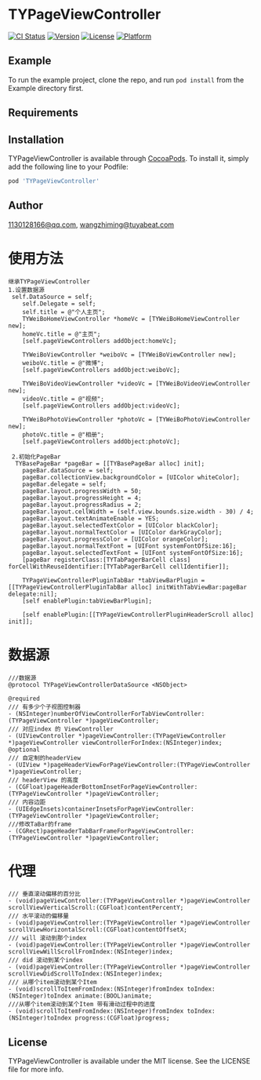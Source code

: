 # TYPageViewController

[![CI Status](http://img.shields.io/travis/1130128166@qq.com/TYPageViewController.svg?style=flat)](https://travis-ci.org/1130128166@qq.com/TYPageViewController)
[![Version](https://img.shields.io/cocoapods/v/TYPageViewController.svg?style=flat)](http://cocoapods.org/pods/TYPageViewController)
[![License](https://img.shields.io/cocoapods/l/TYPageViewController.svg?style=flat)](http://cocoapods.org/pods/TYPageViewController)
[![Platform](https://img.shields.io/cocoapods/p/TYPageViewController.svg?style=flat)](http://cocoapods.org/pods/TYPageViewController)

## Example

To run the example project, clone the repo, and run `pod install` from the Example directory first.

## Requirements

## Installation

TYPageViewController is available through [CocoaPods](http://cocoapods.org). To install
it, simply add the following line to your Podfile:

```ruby
pod 'TYPageViewController'
```

## Author

1130128166@qq.com, wangzhiming@tuyabeat.com

# 使用方法

```
继承TYPageViewController
1.设置数据源
 self.DataSource = self;
    self.Delegate = self;
    self.title = @"个人主页";
    TYWeiBoHomeViewController *homeVc = [TYWeiBoHomeViewController new];
    homeVc.title = @"主页";
    [self.pageViewControllers addObject:homeVc];
    
    TYWeiBoViewController *weiboVc = [TYWeiBoViewController new];
    weiboVc.title = @"微博";
    [self.pageViewControllers addObject:weiboVc];
    
    TYWeiBoVideoViewController *videoVc = [TYWeiBoVideoViewController new];
    videoVc.title = @"视频";
    [self.pageViewControllers addObject:videoVc];
    
    TYWeiBoPhotoViewController *photoVc = [TYWeiBoPhotoViewController new];
    photoVc.title = @"相册";
    [self.pageViewControllers addObject:photoVc];
    
 2.初始化PageBar
  TYBasePageBar *pageBar = [[TYBasePageBar alloc] init];
    pageBar.dataSource = self;
    pageBar.collectionView.backgroundColor = [UIColor whiteColor];
    pageBar.delegate = self;
    pageBar.layout.progressWidth = 50;
    pageBar.layout.progressHeight = 4;
    pageBar.layout.progressRadius = 2;
    pageBar.layout.cellWidth = (self.view.bounds.size.width - 30) / 4;
    pageBar.layout.textAnimateEnable = YES;
    pageBar.layout.selectedTextColor = [UIColor blackColor];
    pageBar.layout.normalTextColor = [UIColor darkGrayColor];
    pageBar.layout.progressColor = [UIColor orangeColor];
    pageBar.layout.normalTextFont = [UIFont systemFontOfSize:16];
    pageBar.layout.selectedTextFont = [UIFont systemFontOfSize:16];
    [pageBar registerClass:[TYTabPagerBarCell class] forCellWithReuseIdentifier:[TYTabPagerBarCell cellIdentifier]];
    
    TYPageViewControllerPluginTabBar *tabViewBarPlugin = [[TYPageViewControllerPluginTabBar alloc] initWithTabViewBar:pageBar delegate:nil];
    [self enablePlugin:tabViewBarPlugin];
    
    [self enablePlugin:[[TYPageViewControllerPluginHeaderScroll alloc] init]];
```

# 数据源

```
///数据源
@protocol TYPageViewControllerDataSource <NSObject>

@required
/// 有多少个子视图控制器
- (NSInteger)numberOfViewControllerForTabViewController:(TYPageViewController *)pageViewController;
/// 对应index 的 ViewController
- (UIViewController *)pageViewController:(TYPageViewController *)pageViewController viewControllerForIndex:(NSInteger)index;
@optional
/// 自定制的headerView
- (UIView *)pageHeaderViewForPageViewController:(TYPageViewController *)pageViewController;
/// headerView 的高度
- (CGFloat)pageHeaderBottomInsetForPageViewController:(TYPageViewController *)pageViewController;
/// 内容边距
- (UIEdgeInsets)containerInsetsForPageViewController:(TYPageViewController *)pageViewController;
///修改TaBar的frame
- (CGRect)pageHeaderTabBarFrameForPageViewController:(TYPageViewController *)pageViewController;
```

# 代理

```
/// 垂直滚动偏移的百分比
- (void)pageViewController:(TYPageViewController *)pageViewController scrollViewVerticalScroll:(CGFloat)contentPercentY;
/// 水平滚动的偏移量
- (void)pageViewController:(TYPageViewController *)pageViewController scrollViewHorizontalScroll:(CGFloat)contentOffsetX;
/// will 滚动到那个index
- (void)pageViewController:(TYPageViewController *)pageViewController scrollViewWillScrollFromIndex:(NSInteger)index;
/// did 滚动到某个index
- (void)pageViewController:(TYPageViewController *)pageViewController scrollViewDidScrollToIndex:(NSInteger)index;
/// 从哪个item滚动到某个Item
- (void)scrollToItemFromIndex:(NSInteger)fromIndex toIndex:(NSInteger)toIndex animate:(BOOL)animate;
///从哪个item滚动到某个Item 带有滑动过程中的进度
- (void)scrollToItemFromIndex:(NSInteger)fromIndex toIndex:(NSInteger)toIndex progress:(CGFloat)progress;
```



## License

TYPageViewController is available under the MIT license. See the LICENSE file for more info.
